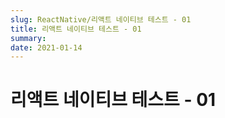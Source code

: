 ```yaml
---
slug: ReactNative/리액트 네이티브 테스트 - 01
title: 리액트 네이티브 테스트 - 01
summary:
date: 2021-01-14
---
```


# 리액트 네이티브 테스트 - 01